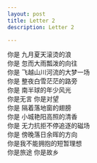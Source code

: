 ```yaml
---
layout: post
title: Letter 2
description: Letter 2

---
```



你是 九月夏天滚烫的浪<br>
你是 忽而大雨瓢泼的向往<br>
你是 飞越山川河流的大梦一场<br>
你是 整夜白雪茫茫的路旁<br>
你是 南半球的年少风光<br>
你是无言 你是对望<br>
你是 隔着落地窗的翅膀<br>
你是 小城艳阳高照的清香<br>
你是 无力抗拒不停追逐的磁场<br>
你是 傍晚落日余晖的方向<br>
你是我不能拥抱的短暂理想<br>
你是旅途 你是故乡<br>
